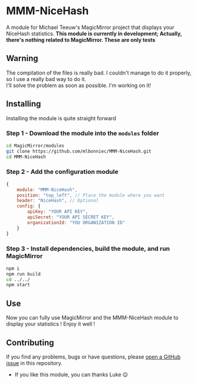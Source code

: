 # MMM-NiceHash
A module for Michael Teeuw's MagicMirror project that displays your NiceHash statistics. 
**This module is currently in development; Actually, there's nothing related to MagicMirror. These are only tests**

## Warning
The compilation of the files is really bad. I couldn't manage to do it properly, so I use a really bad way to do it.  
I'll solve the problem as soon as possible. I'm working on it!

## Installing
Installing the module is quite straight forward
### Step 1 - Download the module into the `modules` folder
```bash
cd MagicMirror/modules
git clone https://github.com/mlbonniec/MMM-NiceHash.git
cd MMM-NiceHash
```

### Step 2 - Add the configuration module
```js
{
	module: "MMM-NiceHash",
	position: "top_left", // Place the module where you want
	header: "NiceHash", // Optional
	config: {
		apiKey: "YOUR API KEY",
		apiSecret: "YOUR API SECRET KEY",
		organizationId: "YOU ORGANIZATION ID"
	}
}
```

### Step 3 - Install dependencies, build the module, and run MagicMirror
```bash
npm i
npm run build
cd ../../
npm start
```

## Use
Now you can fully use MagicMirror and the MMM-NiceHash module to display your statistics ! Enjoy it well !

## Contributing
If you find any problems, bugs or have questions, please [open a GitHub issue](https://github.com/mlbonniec/MMM-NiceHash/issues) in this repository.

* If you like this module, you can thanks Luke :wink:
